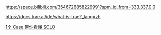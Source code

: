 https://space.bilibili.com/3546726858229991?spm_id_from=333.337.0.0

https://docs.trae.ai/ide/what-is-trae?_lang=zh

[1个 Case 带你看懂 SOLO](https://www.bilibili.com/video/BV18R8wzEEyC/?share_source=copy_web&vd_source=9c1e19a73fa7bd23bb37aa8d7467d862)


